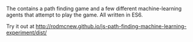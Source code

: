 The contains a path finding game and a few different machine-learning agents that attempt to play the game. All written in ES6.

Try it out at http://rodmcnew.github.io/js-path-finding-machine-learning-experiment/dist/
